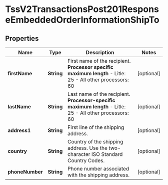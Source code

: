 
# TssV2TransactionsPost201ResponseEmbeddedOrderInformationShipTo

## Properties
Name | Type | Description | Notes
------------ | ------------- | ------------- | -------------
**firstName** | **String** | First name of the recipient.  **Processor specific maximum length**  - Litle: 25 - All other processors: 60  |  [optional]
**lastName** | **String** | Last name of the recipient.  **Processor-specific maximum length**  - Litle: 25 - All other processors: 60  |  [optional]
**address1** | **String** | First line of the shipping address. |  [optional]
**country** | **String** | Country of the shipping address. Use the two-character ISO Standard Country Codes. |  [optional]
**phoneNumber** | **String** | Phone number associated with the shipping address. |  [optional]



